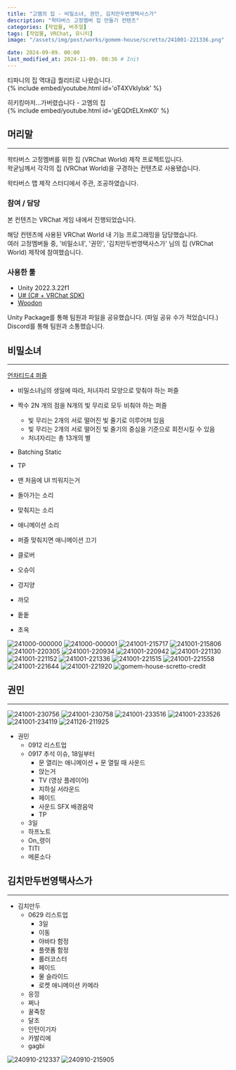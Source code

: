 ```yaml
---
title: "고멤의 집 - 비밀소녀, 권민, 김치만두번영택사스가"
description: "왁타버스 고정멤버 집 만들기 컨텐츠"
categories: [작업물, 버추얼]
tags: [작업물, VRChat, 유니티]
image: "/assets/img/post/works/gomem-house/scretto/241001-221336.png"

date: 2024-09-09. 00:00
last_modified_at: 2024-11-09. 08:36 # Init
---
```


티파니의 집 역대급 퀄리티로 나왔습니다.  
{% include embed/youtube.html id='oT4XVkIylxk' %}

히키킹마저...가버렸습니다 - 고멤의 집  
{% include embed/youtube.html id='gEQDtELXmK0' %}

## 머리말

---

왁타버스 고정멤버를 위한 집 (VRChat World) 제작 프로젝트입니다.  
왁굳님께서 각각의 집 (VRChat World)을 구경하는 컨텐츠로 사용됐습니다.  

왁타버스 맵 제작 스터디에서 주관, 조공하였습니다.  

### 참여 / 담당

본 컨텐츠는 VRChat 게임 내에서 진행되었습니다.  

해당 컨텐츠에 사용된 VRChat World 내 기능 프로그래밍을 담당했습니다.  
여러 고정멤버들 중, '비밀소녀', '권민', '김치만두번영택사스가' 님의 집 (VRChat World) 제작에 참여했습니다.  

### 사용한 툴

- Unity 2022.3.22f1
- [U# (C# + VRChat SDK)](https://udonsharp.docs.vrchat.com/)
- [Woodon](https://github.com/wrchat/Woodon)

Unity Package를 통해 팀원과 파일을 공유했습니다. (파일 공유 수가 적었습니다.)  
Discord를 통해 팀원과 소통했습니다.  

## 비밀소녀

---

[언차티드4 퍼즐](https://youtu.be/JHXERIrnP9U?si=YsjDNXqDDtq4HTUh&t=240)  

- 비밀소녀님의 생일에 따라, 처녀자리 모양으로 맞춰야 하는 퍼즐

- 짝수 2N 개의 점을 N개의 빛 무리로 모두 비춰야 하는 퍼즐
  - 빛 무리는 2개의 서로 떨어진 빛 줄기로 이루어져 있음
  - 빛 무리는 2개의 서로 떨어진 빛 줄기의 중심을 기준으로 회전시킬 수 있음
  - 처녀자리는 총 13개의 별

- Batching Static
- TP

- 맨 처음에 UI 띄워지는거
- 돌아가는 소리
- 맞춰지는 소리
- 애니메이션 소리
- 퍼즐 맞춰지면 애니메이션 끄기

- 클로버
- 오슈이
- 겅지양
- 까모
- 돝돝
- 초옥

![241000-000000](/assets/img/post/works/gomem-house/scretto/241000-000000.png)
![241000-000001](/assets/img/post/works/gomem-house/scretto/241000-000001.png)
![241001-215717](/assets/img/post/works/gomem-house/scretto/241001-215717.png)
![241001-215806](/assets/img/post/works/gomem-house/scretto/241001-215806.png)
![241001-220305](/assets/img/post/works/gomem-house/scretto/241001-220305.png)
![241001-220934](/assets/img/post/works/gomem-house/scretto/241001-220934.png)
![241001-220942](/assets/img/post/works/gomem-house/scretto/241001-220942.png)
![241001-221130](/assets/img/post/works/gomem-house/scretto/241001-221130.png)
![241001-221152](/assets/img/post/works/gomem-house/scretto/241001-221152.png)
![241001-221336](/assets/img/post/works/gomem-house/scretto/241001-221336.png)
![241001-221515](/assets/img/post/works/gomem-house/scretto/241001-221515.png)
![241001-221558](/assets/img/post/works/gomem-house/scretto/241001-221558.png)
![241001-221644](/assets/img/post/works/gomem-house/scretto/241001-221644.png)
![241001-221920](/assets/img/post/works/gomem-house/scretto/241001-221920.png)
![gomem-house-scretto-credit](/assets/img/post/works/gomem-house/scretto/gomem-house-scretto-credit.png)

## 권민

---

![241001-230756](/assets/img/post/works/gomem-house/kwon/241001-230756.png)
![241001-230758](/assets/img/post/works/gomem-house/kwon/241001-230758.png)
![241001-233516](/assets/img/post/works/gomem-house/kwon/241001-233516.png)
![241001-233526](/assets/img/post/works/gomem-house/kwon/241001-233526.png)
![241001-234119](/assets/img/post/works/gomem-house/kwon/241001-234119.png)
![241126-211925](/assets/img/post/works/gomem-house/kwon/241126-211925.png)

- 권민
  - 0912 리스트업
  - 0917 추석 이슈, 18일부터
    - 문 열리는 애니메이션 + 문 열릴 때 사운드
    - 앉는거
    - TV (영상 플레이어)
    - 지하실 서라운드
    - 페이드
    - 사운드 SFX 배경음악
    - TP
  - 3일
  - 하프노트
  - On_령이
  - TITI
  - 메론소다

## 김치만두번영택사스가

---

- 김치만두
  - 0629 리스트업
    - 3일
    - 이동
    - 아바타 함정
    - 플랫폼 함정
    - 롤러코스터
    - 페이드
    - 물 슬라이드
    - 로켓 애니메이션 카메라
  - 응낑
  - 쩌나
  - 꿀죽창
  - 달조
  - 인턴이기자
  - 카발리에
  - gagbi

![240910-212337](/assets/img/post/works/gomem-house/Kimchimandu/240910-212337.png)
![240910-215905](/assets/img/post/works/gomem-house/Kimchimandu/240910-215905.png)
